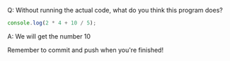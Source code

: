 Q: Without running the actual code, what do you think this program does?

```js
console.log(2 * 4 + 10 / 5);
```

A: We will get the number 10


Remember to commit and push when you're finished!